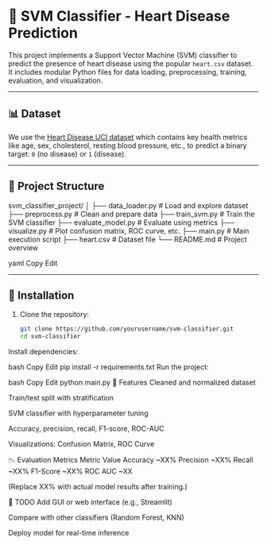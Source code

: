 # 🧠 SVM Classifier - Heart Disease Prediction

This project implements a Support Vector Machine (SVM) classifier to predict the presence of heart disease using the popular `heart.csv` dataset. It includes modular Python files for data loading, preprocessing, training, evaluation, and visualization.

---

## 📊 Dataset

We use the [Heart Disease UCI dataset](https://www.kaggle.com/datasets/fedesoriano/heart-failure-prediction) which contains key health metrics like age, sex, cholesterol, resting blood pressure, etc., to predict a binary target: `0` (no disease) or `1` (disease).

---

## 🧰 Project Structure

svm_classifier_project/
│
├── data_loader.py # Load and explore dataset
├── preprocess.py # Clean and prepare data
├── train_svm.py # Train the SVM classifier
├── evaluate_model.py # Evaluate using metrics
├── visualize.py # Plot confusion matrix, ROC curve, etc.
├── main.py # Main execution script
├── heart.csv # Dataset file
└── README.md # Project overview

yaml
Copy
Edit

---

## 🔧 Installation

1. Clone the repository:
   ```bash
   git clone https://github.com/yourusername/svm-classifier.git
   cd svm-classifier
Install dependencies:

bash
Copy
Edit
pip install -r requirements.txt
Run the project:

bash
Copy
Edit
python main.py
🧪 Features
Cleaned and normalized dataset

Train/test split with stratification

SVM classifier with hyperparameter tuning

Accuracy, precision, recall, F1-score, ROC-AUC

Visualizations: Confusion Matrix, ROC Curve

📉 Evaluation Metrics
Metric	Value
Accuracy	~XX%
Precision	~XX%
Recall	~XX%
F1-Score	~XX%
ROC AUC	~XX

(Replace XX% with actual model results after training.)

📌 TODO
Add GUI or web interface (e.g., Streamlit)

Compare with other classifiers (Random Forest, KNN)

Deploy model for real-time inference
